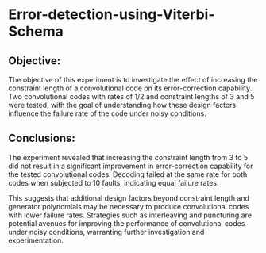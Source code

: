 # Error-detection-using-Viterbi-Schema

## Objective:
The objective of this experiment is to investigate the effect of increasing the constraint length of a convolutional code on its error-correction capability. Two convolutional codes with rates of 1/2 and constraint lengths of 3 and 5 were tested, with the goal of understanding how these design factors influence the failure rate of the code under noisy conditions.

## Conclusions:
The experiment revealed that increasing the constraint length from 3 to 5 did not result in a significant improvement in error-correction capability for the tested convolutional codes. Decoding failed at the same rate for both codes when subjected to 10 faults, indicating equal failure rates. 

This suggests that additional design factors beyond constraint length and generator polynomials may be necessary to produce convolutional codes with lower failure rates. Strategies such as interleaving and puncturing are potential avenues for improving the performance of convolutional codes under noisy conditions, warranting further investigation and experimentation.
